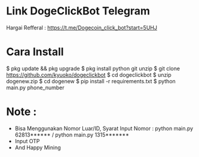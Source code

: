 # Link DogeClickBot Telegram
Hargai Refferal : https://t.me/Dogecoin_click_bot?start=5UHJ 

# Cara Install 
$ pkg update && pkg upgrade
$ pkg install python git unzip
$ git clone https://github.com/kyuoko/dogeclickbot
$ cd dogeclickbot
$ unzip dogenew.zip
$ cd dogenew
$ pip install -r requirements.txt
$ python main.py phone_number

# Note :
- Bisa Menggunakan Nomor Luar/ID, Syarat Input Nomor : python main.py 62813****** / python main.py 1315*******
- Input OTP
- And Happy Mining
